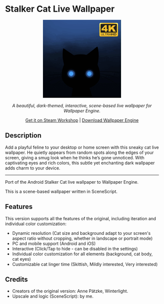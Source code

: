 # Stalker Cat Live Wallpaper

<p align="center">
<a href="https://steamcommunity.com/sharedfiles/filedetails/?id=3350454609"
    ><img
      alt="Logo of StalkerCat+"
      src="preview.gif"
  /></a>
</p>

<p align="center">
  <em>A beautiful, dark-themed, interactive, scene-based live wallpaper for Wallpaper Engine.</em>
</p>

<p align="center">
  <a href="https://steamcommunity.com/sharedfiles/filedetails/?id=3350454609">Get it on Steam Workshop</a> | <a href="https://store.steampowered.com/app/431960/Wallpaper_Engine/">Download Wallpaper Engine</a>
</p>

## Description

Add a playful feline to your desktop or home screen with this sneaky cat live wallpaper. He quietly appears from random spots along the edges of your screen, giving a smug look when he thinks he’s gone unnoticed. With captivating eyes and rich colors, this subtle yet enchanting dark wallpaper adds charm to your device.

---

Port of the Android Stalker Cat live wallpaper to Wallpaper Engine.

This is a scene-based wallpaper written in SceneScript.

## Features

This version supports all the features of the original, including iteration and individual color customization:

- Dynamic resolution (Cat size and background adapt to your screen's aspect ratio without cropping, whether in landscape or portrait mode)
- PC and mobile support (Android and iOS)
- Interactive (Click/Tap to hide - can be disabled in the settings)
- Individual color customization for all elements (background, cat body, cat eyes)
- Customizable cat linger time (Skittish, Mildly interested, Very interested)

## Credits

- Creators of the original version: Anne Pätzke, Winterlight.
- Upscale and logic (SceneScript): by me.
